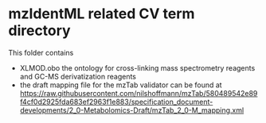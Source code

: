 # mzIdentML related CV term directory
This folder contains
 * XLMOD.obo the ontology for cross-linking mass spectrometry reagents and GC-MS derivatization reagents
 * the draft mapping file for the mzTab validator can be found at https://raw.githubusercontent.com/nilshoffmann/mzTab/580489542e89f4cf0d2925fda683ef2963f1e883/specification_document-developments/2_0-Metabolomics-Draft/mzTab_2_0-M_mapping.xml
 